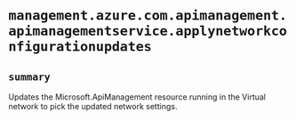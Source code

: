 # `management.azure.com.apimanagement.apimanagementservice.applynetworkconfigurationupdates`

## `summary`
Updates the Microsoft.ApiManagement resource running in the Virtual network to pick the updated network settings.


